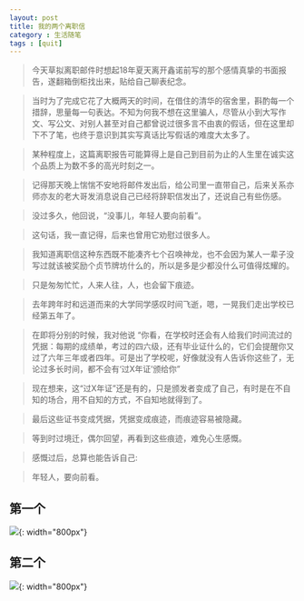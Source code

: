 ```yaml
---
layout: post
title: 我的两个离职信
category : 生活随笔
tags : [quit]
---
```


>今天草拟离职邮件时想起18年夏天离开鑫诺前写的那个感情真挚的书面报告，遂翻箱倒柜找出来，贴给自己聊表纪念。

>当时为了完成它花了大概两天的时间，在借住的清华的宿舍里，斟酌每一个措辞，思量每一句表达。不知为何我不想在这里骗人，尽管从小到大写作文、写公文、对别人甚至对自己都曾说过很多言不由衷的假话，但在这里却下不了笔，也终于意识到其实写真话比写假话的难度大太多了。

>某种程度上，这篇离职报告可能算得上是自己到目前为止的人生里在诚实这个品质上为数不多的高光时刻之一。

>记得那天晚上惴惴不安地将邮件发出后，给公司里一直带自己，后来关系亦师亦友的老大哥发消息说自己已经将辞职信发出了，还说自己有些伤感。

>没过多久，他回说，“没事儿，年轻人要向前看”。

>这句话，我一直记得，后来也曾用它劝慰过很多人。

>我知道离职信这种东西既不能凑齐七个召唤神龙，也不会因为某人一辈子没写过就该被奖励个贞节牌坊什么的，所以是多是少都没什么可值得炫耀的。

>只是匆匆忙忙，人来人往，人，也会留下痕迹。

>去年跨年时和远道而来的大学同学感叹时间飞逝，嗯，一晃我们走出学校已经第五年了。

>在即将分别的时候，我对他说 “你看，在学校时还会有人给我们时间流过的凭据：每期的成绩单，考过的四六级，还有毕业证什么的，它们会提醒你又过了六年三年或者四年。可是出了学校呢，好像就没有人告诉你这些了，无论过多长时间，都不会有‘过X年证’颁给你”

>现在想来，这“过X年证”还是有的，只是颁发者变成了自己，有时是在不自知的场合，用不自知的方式，不自知地就得到了。

>最后这些证书变成凭据，凭据变成痕迹，而痕迹容易被隐藏。

>等到时过境迁，偶尔回望，再看到这些痕迹，难免心生感慨。

>感慨过后，总算也能告诉自己:

>年轻人，要向前看。


## 第一个


![](   https://themeiwu.com/img/life/life20190305.PNG){: width="800px"}

## 第二个


![](   https://themeiwu.com/img/life/life2019030501.PNG){: width="800px"}
